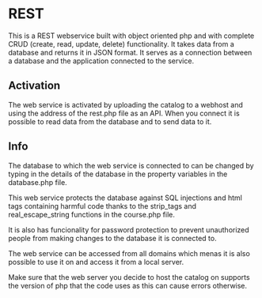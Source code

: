 # REST

This is a REST webservice built with object oriented php and with complete CRUD (create, read, update, delete) functionality. It takes data from a database and returns it in JSON format. It serves as a connection between a database and the application connected to the service. 

## Activation

The web service is activated by uploading the catalog to a webhost and using the address of the rest.php file as an API. When you connect it is possible to read data from the database and to send data to it.

## Info

The database to which the web service is connected to can be changed by typing in the details of the database in the property variables in the database.php file.

This web service protects the database against SQL injections and html tags containing harmful code thanks to the strip_tags and real_escape_string functions in the course.php file. 

It is also has funcionality for password protection to prevent unauthorized people from making changes to the database it is connected to.

The web service can be accessed from all domains which menas it is also possible to use it on and access it from a local server.

Make sure that the web server you decide to host the catalog on supports the version of php that the code uses as this can cause errors otherwise. 


